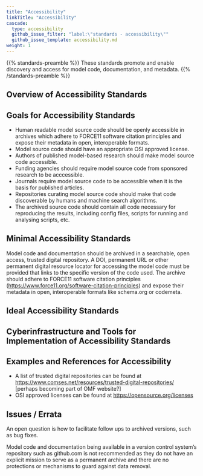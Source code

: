 ```yaml
---
title: "Accessibility"
linkTitle: "Accessibility"
cascade:
  type: accessibility
  github_issue_filter: "label:\"standards - accessibility\""
  github_issue_template: accessibility.md
weight: 1
---
```


{{% standards-preamble %}}
These standards promote and enable discovery and access for model code, documentation, and metadata.
{{% /standards-preamble %}}

## Overview of Accessibility Standards

## Goals for Accessibility Standards
- Human readable model source code should be openly accessible in archives which adhere to FORCE11 software citation principles and expose their metadata in open, interoperable formats.
- Model source code should have an appropriate OSI approved license.
- Authors of published model-based research should make model source code accessible.
- Funding agencies should require model source code from sponsored research to be acccessible.
- Journals require model source code to be accessible when it is the basis for published articles.
- Repositories curating model source code should make that code discoverable by humans and machine search algorithms.
- The archived source code should contain all code necessary for reproducing the results, including config files, scripts for running and analysing scripts, etc.

## Minimal Accessibility Standards

Model code and documentation should be archived in a searchable, open access, trusted digital repository. A DOI, permanent URL or other permanent digital resource locator for accessing the model code must be provided that links to the specific version of the code used. The archive should adhere to FORCE11 software citation principles (https://www.force11.org/software-citation-principles) and expose their metadata in open, interoperable formats like schema.org or codemeta.

## Ideal Accessibility Standards

## Cyberinfrastructure and Tools for Implementation of Accessibility Standards

## Examples and References for Accessibility

- A list of trusted digital repositories can be found at https://www.comses.net/resources/trusted-digital-repositories/ [perhaps becoming part of OMF website?]
- OSI approved licenses can be found at https://opensource.org/licenses

## Issues / Errata

An open question is how to facilitate follow ups to archived versions, such as bug fixes.

Model code and documentation being available in a version control system’s repository such as github.com is not recommended as they do not have an explicit mission to serve as a permanent archive and there are no protections or mechanisms to guard against data removal.
